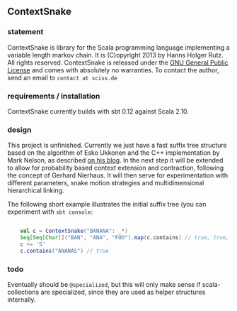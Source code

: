 ## ContextSnake

### statement

ContextSnake is library for the Scala programming language implementing a variable length markov chain. It is (C)opyright 2013 by Hanns Holger Rutz. All rights reserved. ContextSnake is released under the [GNU General Public License](http://github.com/Sciss/ContextSnake/blob/master/LICENSE) and comes with absolutely no warranties. To contact the author, send an email to `contact at sciss.de`

### requirements / installation

ContextSnake currently builds with sbt 0.12 against Scala 2.10.

### design

This project is unfinished. Currently we just have a fast suffix tree structure based on the algorithm of Esko Ukkonen and the C++ implementation by Mark Nelson, as described [on his blog](http://marknelson.us/1996/08/01/suffix-trees/). In the next step it will be extended to allow for probability based context extension and contraction, following the concept of Gerhard Nierhaus. It will then serve for experimentation with different parameters, snake motion strategies and multidimensional hierarchical linking.

The following short example illustrates the initial suffix tree (you can experiment with `sbt console`:

```scala

    val c = ContextSnake("BANANA": _*)
    Seq[Seq[Char]]("BAN", "ANA", "FOO").map(c.contains) // true, true, false
    c += 'S'
    c.contains("ANANAS") // true

```

### todo

Eventually should be `@specialized`, but this will only make sense if scala-collections are specialized, since they are used as helper structures internally.